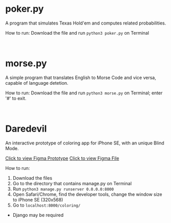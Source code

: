 # poker.py
A program that simulates Texas Hold'em and computes related probabilities.

How to run: Download the file and run `python3 poker.py` on Terminal

<br>


# morse.py
A simple program that translates English to Morse Code and vice versa, capable of language detetion.

How to run: Download the file and run `python3 morse.py` on Terminal; enter '#' to exit.

<br>

# Daredevil

An interactive prototype of coloring app for iPhone SE, with an unique Blind Mode.

[Click to view Figma Prototype](https://www.figma.com/proto/HTmAqjZKyBDuiequ8eb1gB/CS160_3_Figma?node-id=104%3A85&scaling=scale-down&page-id=3%3A10&starting-point-node-id=104%3A85)
[Click to view Figma File](https://www.figma.com/file/HTmAqjZKyBDuiequ8eb1gB/CS160_3_Figma?node-id=3%3A10)

How to run: 
1. Download the files
2. Go to the directory that contains manage.py on Terminal
3. Run `python3 manage.py runserver 0.0.0.0:8000`
4. Open Safari/Chrome, find the developer tools, change the window size to iPhone SE (320x568)
5. Go to `localhost:8000/coloring/`
* Django may be required
